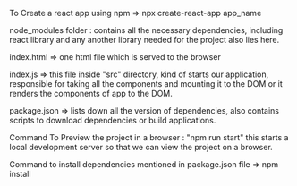 To Create a react app using npm => npx create-react-app app_name

node_modules folder : contains all the necessary dependencies, including react library and any another library needed for the project also lies here.

index.html => one html file which is served to the browser

index.js => this file inside "src" directory, kind of starts our application, responsible for taking all the components and mounting it to the DOM or it renders the components of app to the DOM.

package.json => lists down all the version of dependencies, also contains scripts to download dependencies or build applications.

Command To Preview the project in a browser : "npm run start" this starts a local development server so that we can view the project on a browser.

Command to install dependencies mentioned in package.json file => npm install
